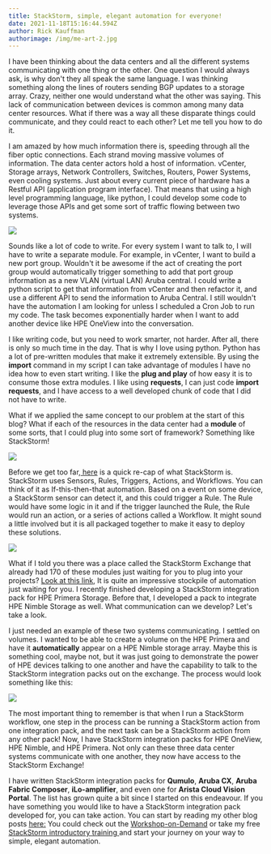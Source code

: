 ```yaml
---
title: StackStorm, simple, elegant automation for everyone!
date: 2021-11-18T15:16:44.594Z
author: Rick Kauffman
authorimage: /img/me-art-2.jpg
---
```

I have been thinking about the data centers and all the different systems communicating with one thing or the other. One question I would always ask, is why don't they all speak the same language. I was thinking something along the lines of routers sending BGP updates to a storage array. Crazy, neither one would understand what the other was saying. This lack of communication between devices is common among many data center resources. What if there was a way all these disparate things could communicate, and they could react to each other? Let me tell you how to do it.

I am amazed by how much information there is, speeding through all the fiber optic connections. Each strand moving massive volumes of information. The data center actors hold a host of information. vCenter, Storage arrays, Network Controllers, Switches, Routers, Power Systems, even cooling systems. Just about every current piece of hardware has a Restful API (application program interface). That means that using a high level programming language, like python, I could develop some code to leverage those APIs and get some sort of traffic flowing between two systems.

![](https://www.techworldwookie.com/images/actors.png)

Sounds like a lot of code to write. For every system I want to talk to, I will have to write a separate module. For example, in vCenter, I want to build a new port group. Wouldn't it be awesome if the act of creating the port group would automatically trigger something to add that port group information as a new VLAN (virtual LAN) Aruba central. I could write a python script to get that information from vCenter and then refactor it, and use a different API to send the information to Aruba Central. I still wouldn't have the automation I am looking for unless I scheduled a Cron Job to run my code. The task becomes exponentially harder when I want to add another device like HPE OneView into the conversation.

I like writing code, but you need to work smarter, not harder. After all, there is only so much time in the day. That is why I love using python. Python has a lot of pre-written modules that make it extremely extensible. By using the **import** command in my script I can take advantage of modules I have no idea how to even start writing. I like the **plug and play** of how easy it is to consume those extra modules. I like using **requests**, I can just code **import requests**, and I have access to a well developed chunk of code that I did not have to write.

What if we applied the same concept to our problem at the start of this blog? What if each of the resources in the data center had a **module** of some sorts, that I could plug into some sort of framework? Something like StackStorm!

![](https://www.techworldwookie.com/images/stackstorm.png)

Before we get too far,[ here](https://developer.hpe.com/blog/master-the-automation-universe-the-easy-way-part-1-introduction-to-stack) is a quick re-cap of what StackStorm is. StackStorm uses Sensors, Rules, Triggers, Actions, and Workflows. You can think of it as If-this-then-that automation. Based on a event on some device, a StackStorm sensor can detect it, and this could trigger a Rule. The Rule would have some logic in it and if the trigger launched the Rule, the Rule would run an action, or a series of actions called a Workflow. It might sound a little involved but it is all packaged together to make it easy to deploy these solutions.

![](https://www.techworldwookie.com/images/process.png)

What if I told you there was a place called the StackStorm Exchange that already had 170 of these modules just waiting for you to plug into your projects? [Look at this link](https://exchange.stackstorm.org/),  It is quite an impressive stockpile of automation just waiting for you. I recently finished developing a StackStorm integration pack for HPE Primera Storage. Before that, I developed a pack to integrate HPE Nimble Storage as well. What communication can we develop? Let's take a look.

I just needed an example of these two systems communicating. I settled on volumes. I wanted to be able to create a volume on the HPE Primera and have it **automatically** appear on a HPE Nimble storage array. Maybe this is something cool, maybe not, but it was just going to demonstrate the power of HPE devices talking to one another and have the capability to talk to the StackStorm integration packs out on the exchange. The process would look something like this:

![](https://www.techworldwookie.com/images/flow.png)

The most important thing to remember is that when I run a StackStorm workflow, one step in the process can be running a StackStorm action from one integration pack, and the next task can be a StackStorm action from any other pack! Now, I have StackStorm integration packs for HPE OneView, HPE Nimble, and HPE Primera. Not only can these three data center systems communicate with one another, they now have access to the StackStorm Exchange! 

I have written StackStorm integration packs for **Qumulo**, **Aruba CX**, **Aruba Fabric Composer**, **iLo-amplifier**, and even one for **Arista Cloud Vision Portal**. The list has grown quite a bit since I started on this endeavour. If you have something you would like to have a StackStorm integration pack developed for, you can take action. You can start by reading my other blog posts [here:](https://developer.hpe.com/search/?term=stackstorm) You could check out the [Workshop-on-Demand](https://hackshack.hpedev.io/workshop/21) or take my free [StackStorm introductory training ](https://github.com/xod442/stackstorm-tutorial)and start your journey on your way to simple, elegant automation.